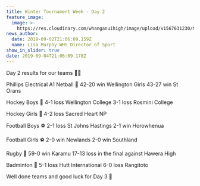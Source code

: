 ```yaml
---
title: Winter Tournament Week - Day 2
feature_image:
  image: >-
    https://res.cloudinary.com/whanganuihigh/image/upload/v1567631230/News/Sports-tournament-together.jpg
news_author:
  date: 2019-09-02T21:06:09.159Z
  name: Lisa Murphy WHS Director of Sport
show_in_slider: true
date: 2019-09-04T21:06:09.178Z
---
```

Day 2 results for our teams 💚💛

Phillips Electrical A1 Netball 🏐
42-20 win Wellington Girls 
43-27 win St Orans

Hockey Boys 🏑
4-1 loss Wellington College 
3-1 loss Rosmini College

Hockey Girls 🏑
4-2 loss Sacred Heart NP

Football Boys ⚽️
2-1 loss St Johns Hastings 
2-1 win Horowhenua

Football Girls ⚽️
2-0 win Newlands 
2-0 win Southland

Rugby 🏉
59-0 win Karamu 
17-13 loss in the final against Hawera High

Badminton 🏸
5-1 loss Hutt International 
6-0 loss Rangitoto

Well done teams and good luck for Day 3 🤗
